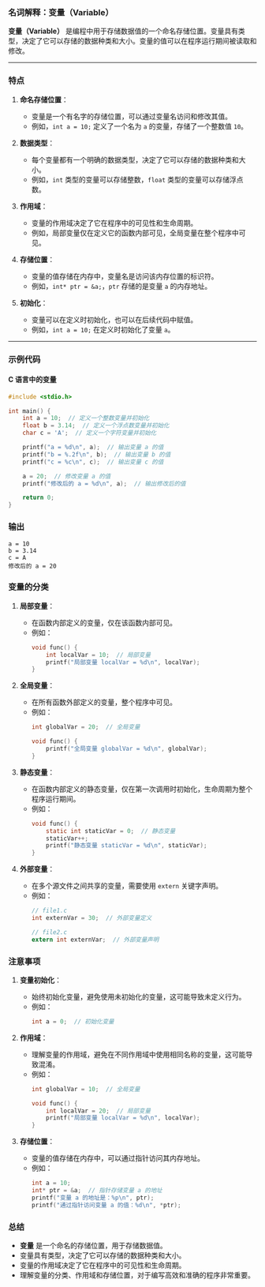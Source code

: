 ### 名词解释：变量（Variable）

**变量（Variable）** 是编程中用于存储数据值的一个命名存储位置。变量具有类型，决定了它可以存储的数据种类和大小。变量的值可以在程序运行期间被读取和修改。

---

### **特点**

1. **命名存储位置**：
   - 变量是一个有名字的存储位置，可以通过变量名访问和修改其值。
   - 例如，`int a = 10;` 定义了一个名为 `a` 的变量，存储了一个整数值 `10`。

2. **数据类型**：
   - 每个变量都有一个明确的数据类型，决定了它可以存储的数据种类和大小。
   - 例如，`int` 类型的变量可以存储整数，`float` 类型的变量可以存储浮点数。

3. **作用域**：
   - 变量的作用域决定了它在程序中的可见性和生命周期。
   - 例如，局部变量仅在定义它的函数内部可见，全局变量在整个程序中可见。

4. **存储位置**：
   - 变量的值存储在内存中，变量名是访问该内存位置的标识符。
   - 例如，`int* ptr = &a;`，`ptr` 存储的是变量 `a` 的内存地址。

5. **初始化**：
   - 变量可以在定义时初始化，也可以在后续代码中赋值。
   - 例如，`int a = 10;` 在定义时初始化了变量 `a`。

---

### **示例代码**

#### **C 语言中的变量**
```c
#include <stdio.h>

int main() {
    int a = 10;  // 定义一个整数变量并初始化
    float b = 3.14;  // 定义一个浮点数变量并初始化
    char c = 'A';  // 定义一个字符变量并初始化

    printf("a = %d\n", a);  // 输出变量 a 的值
    printf("b = %.2f\n", b);  // 输出变量 b 的值
    printf("c = %c\n", c);  // 输出变量 c 的值

    a = 20;  // 修改变量 a 的值
    printf("修改后的 a = %d\n", a);  // 输出修改后的值

    return 0;
}
```

### **输出**
```
a = 10
b = 3.14
c = A
修改后的 a = 20
```

### **变量的分类**

1. **局部变量**：
   - 在函数内部定义的变量，仅在该函数内部可见。
   - 例如：
     ```c
     void func() {
         int localVar = 10;  // 局部变量
         printf("局部变量 localVar = %d\n", localVar);
     }
     ```

2. **全局变量**：
   - 在所有函数外部定义的变量，整个程序中可见。
   - 例如：
     ```c
     int globalVar = 20;  // 全局变量

     void func() {
         printf("全局变量 globalVar = %d\n", globalVar);
     }
     ```

3. **静态变量**：
   - 在函数内部定义的静态变量，仅在第一次调用时初始化，生命周期为整个程序运行期间。
   - 例如：
     ```c
     void func() {
         static int staticVar = 0;  // 静态变量
         staticVar++;
         printf("静态变量 staticVar = %d\n", staticVar);
     }
     ```

4. **外部变量**：
   - 在多个源文件之间共享的变量，需要使用 `extern` 关键字声明。
   - 例如：
     ```c
     // file1.c
     int externVar = 30;  // 外部变量定义

     // file2.c
     extern int externVar;  // 外部变量声明
     ```

### **注意事项**

1. **变量初始化**：
   - 始终初始化变量，避免使用未初始化的变量，这可能导致未定义行为。
   - 例如：
     ```c
     int a = 0;  // 初始化变量
     ```

2. **作用域**：
   - 理解变量的作用域，避免在不同作用域中使用相同名称的变量，这可能导致混淆。
   - 例如：
     ```c
     int globalVar = 10;  // 全局变量

     void func() {
         int localVar = 20;  // 局部变量
         printf("局部变量 localVar = %d\n", localVar);
     }
     ```

3. **存储位置**：
   - 变量的值存储在内存中，可以通过指针访问其内存地址。
   - 例如：
     ```c
     int a = 10;
     int* ptr = &a;  // 指针存储变量 a 的地址
     printf("变量 a 的地址是：%p\n", ptr);
     printf("通过指针访问变量 a 的值：%d\n", *ptr);
     ```

### **总结**
- **变量** 是一个命名的存储位置，用于存储数据值。
- 变量具有类型，决定了它可以存储的数据种类和大小。
- 变量的作用域决定了它在程序中的可见性和生命周期。
- 理解变量的分类、作用域和存储位置，对于编写高效和准确的程序非常重要。
